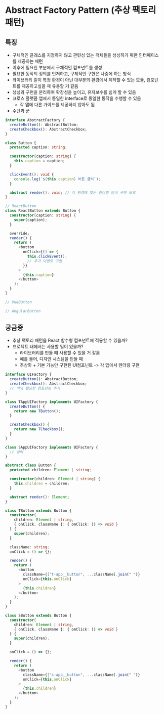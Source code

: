 # Abstract Factory Pattern (추상 팩토리 패턴)

## 특징

- 구체적인 클래스를 지정하지 않고 관련성 있는 객체들을 생성하기 위한 인터페이스를 제공하는 패턴
- 이후에 필요한 부분에서 구체적인 컴포넌트를 생성
- 필요한 동작의 정의를 먼저하고, 구체적인 구현은 나중에 하는 방식
- 라이브러리 같이 특정 환경이 아닌 대부분의 환경에서 제작할 수 있는 모듈, 컴포넌트를 제공하고싶을 때 유용할 거 같음
- 생성과 구현을 분리하여 확장성을 높이고, 유지보수를 쉽게 할 수 있음
- 크로스 플랫폼 앱에서 동일한 interface로 동일한 동작을 수행할 수 있음
  - 각 앱에 다른 가이드를 제공하지 않아도 됨
- 수단과 군

```ts
interface AbstractFactory {
  createButton(): AbstractButton;
  createCheckbox(): AbstractCheckbox;
}

class Button {
  protected caption: string;

  constructor(caption: string) {
    this.caption = caption;
  }

  clickEvent(): void {
    console.log(`${this.caption} 버튼 클릭`);
  }

  abstract render(): void; // 각 환경에 맞는 렌더링 방식 구현 보류
}

// ReactButton
class ReactButton extends Button {
  constructor(caption: string) {
    super(caption);
  }

  override;
  render() {
    return (
      <button
        onClick={() => {
          this.clickEvent();
          // 추가 이벤트 구현
        }}
      >
        {this.caption}
      </button>
    );
  }
}

// VueButton

// AngularButton
```

## 궁금증

- 추상 팩토리 패턴을 React 함수형 컴포넌트에 적용할 수 있을까?
- 프로젝트 내에서는 사용할 일이 있을까?
  - 라이브러리를 만들 때 사용할 수 있을 거 같음
  - 예를 들어, 디자인 시스템을 만들 때
  - 추상화 + 기본 기능만 구현된 UI컴포넌트 -> 각 앱에서 렌더링 구현

```ts
interface UIFactory {
  createButton(): AbstractButton;
  createCheckbox(): AbstractCheckbox;
  // 이외 필요한 컴포넌트 추가
}

class TAppUIFactory implements UIFactory {
  createButton() {
    return new TButton();
  }

  createCheckbox() {
    return new TCheckbox();
  }
}

class SAppUIFactory implements UIFactory {
  // 생략
}

abstract class Button {
  protected children: Element | string;

  constructor(children: Element | string) {
    this.children = children;
  }

  abstract render(): Element;
}

class TButton extends Button {
  constructor(
    children: Element | string,
    { onClick, className }: { onClick: () => void }
  ) {
    super(children);
  }

  className: string;
  onClick = () => {};

  render() {
    return (
      <button
        className={["t-app__button", ...className].join(" ")}
        onClick={this.onClick}
      >
        {this.children}
      </button>
    );
  }
}

class SButton extends Button {
  constructor(
    children: Element | string,
    { onClick, className }: { onClick: () => void }
  ) {
    super(children);
  }

  onClick = () => {};

  render() {
    return (
      <button
        className={["s-app__button", ...className].join(" ")}
        onClick={this.onClick}
      >
        {this.children}
      </button>
    );
  }
}
```
